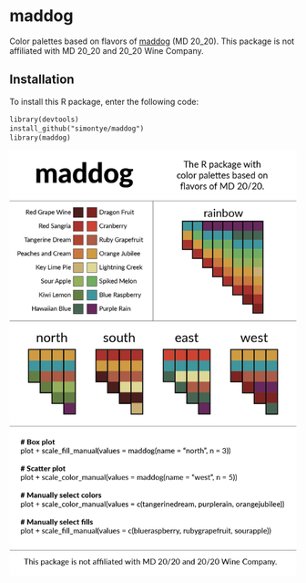 # maddog

Color palettes based on flavors of [maddog](http://www.ghettowine.com/maddog/) (MD 20_20). This package is not affiliated with MD 20_20 and 20_20 Wine Company.

## Installation
To install this R package, enter the following code:

```{r, echo = FALSE}
library(devtools)
install_github("simontye/maddog")
library(maddog)
```

![](https://github.com/simontye/maddog/blob/main/maddog-01.png?raw=true)